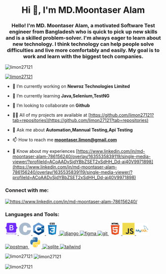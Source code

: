 
<h1 align="center">Hi 👋, I'm MD.Moontaser Alam</h1>
<h3 align="center">Hello! I'm MD. Moontaser Alam, a motivated Software Test engineer from Bangladesh who is quick to pick up new skills and is a skilled problem-solver. I'm always eager to learn about new technology.  I think  technology can help people solve difficulties and live more comfortably and easily. My goal is to work and learn with the biggest tech companies.</h3>

<p align="left"> <img src="https://komarev.com/ghpvc/?username=limon27121&label=Profile%20views&color=0e75b6&style=flat" alt="limon27121" /> </p>

<p align="left"> <a href="https://github.com/ryo-ma/github-profile-trophy"><img src="https://github-profile-trophy.vercel.app/?username=limon27121" alt="limon27121" /></a> </p>

- 🔭 I’m currently working on **Newroz Technologies Limited**

- 🌱 I’m currently learning **Java,Selenium,TestNG**

- 👯 I’m looking to collaborate on **Github**

- 👨‍💻 All of my projects are available at [https://github.com/limon27121?tab=repositories](https://github.com/limon27121?tab=repositories)

- 💬 Ask me about **Automation,Mannual Testing,Api Testing**

- 📫 How to reach me **moontaser.limon@gmail.com**

- 📄 Know about my experiences [https://www.linkedin.com/in/md-moontaser-alam-786156240/overlay/1635535839119/single-media-viewer/?profileId=ACoAADvSjdYBbZSET2xSdHH_Dd-ai40V9971898](https://www.linkedin.com/in/md-moontaser-alam-786156240/overlay/1635535839119/single-media-viewer/?profileId=ACoAADvSjdYBbZSET2xSdHH_Dd-ai40V9971898)

<h3 align="left">Connect with me:</h3>
<p align="left">
<a href="https://linkedin.com/in/https://www.linkedin.com/in/md-moontaser-alam-786156240/" target="blank"><img align="center" src="https://raw.githubusercontent.com/rahuldkjain/github-profile-readme-generator/master/src/images/icons/Social/linked-in-alt.svg" alt="https://www.linkedin.com/in/md-moontaser-alam-786156240/" height="30" width="40" /></a>
</p>

<h3 align="left">Languages and Tools:</h3>
<p align="left"> <a href="https://getbootstrap.com" target="_blank" rel="noreferrer"> <img src="https://raw.githubusercontent.com/devicons/devicon/master/icons/bootstrap/bootstrap-plain-wordmark.svg" alt="bootstrap" width="40" height="40"/> </a> <a href="https://www.cprogramming.com/" target="_blank" rel="noreferrer"> <img src="https://raw.githubusercontent.com/devicons/devicon/master/icons/c/c-original.svg" alt="c" width="40" height="40"/> </a> <a href="https://www.w3schools.com/cpp/" target="_blank" rel="noreferrer"> <img src="https://raw.githubusercontent.com/devicons/devicon/master/icons/cplusplus/cplusplus-original.svg" alt="cplusplus" width="40" height="40"/> </a> <a href="https://www.w3schools.com/css/" target="_blank" rel="noreferrer"> <img src="https://raw.githubusercontent.com/devicons/devicon/master/icons/css3/css3-original-wordmark.svg" alt="css3" width="40" height="40"/> </a> <a href="https://www.djangoproject.com/" target="_blank" rel="noreferrer"> <img src="https://cdn.worldvectorlogo.com/logos/django.svg" alt="django" width="40" height="40"/> </a> <a href="https://www.figma.com/" target="_blank" rel="noreferrer"> <img src="https://www.vectorlogo.zone/logos/figma/figma-icon.svg" alt="figma" width="40" height="40"/> </a> <a href="https://git-scm.com/" target="_blank" rel="noreferrer"> <img src="https://www.vectorlogo.zone/logos/git-scm/git-scm-icon.svg" alt="git" width="40" height="40"/> </a> <a href="https://www.w3.org/html/" target="_blank" rel="noreferrer"> <img src="https://raw.githubusercontent.com/devicons/devicon/master/icons/html5/html5-original-wordmark.svg" alt="html5" width="40" height="40"/> </a> <a href="https://developer.mozilla.org/en-US/docs/Web/JavaScript" target="_blank" rel="noreferrer"> <img src="https://raw.githubusercontent.com/devicons/devicon/master/icons/javascript/javascript-original.svg" alt="javascript" width="40" height="40"/> </a> <a href="https://www.mysql.com/" target="_blank" rel="noreferrer"> <img src="https://raw.githubusercontent.com/devicons/devicon/master/icons/mysql/mysql-original-wordmark.svg" alt="mysql" width="40" height="40"/> </a> <a href="https://postman.com" target="_blank" rel="noreferrer"> <img src="https://www.vectorlogo.zone/logos/getpostman/getpostman-icon.svg" alt="postman" width="40" height="40"/> </a> <a href="https://www.python.org" target="_blank" rel="noreferrer"> <img src="https://raw.githubusercontent.com/devicons/devicon/master/icons/python/python-original.svg" alt="python" width="40" height="40"/> </a>  <a href="https://www.sqlite.org/" target="_blank" rel="noreferrer"> <img src="https://www.vectorlogo.zone/logos/sqlite/sqlite-icon.svg" alt="sqlite" width="40" height="40"/> </a> <a href="https://tailwindcss.com/" target="_blank" rel="noreferrer"> <img src="https://www.vectorlogo.zone/logos/tailwindcss/tailwindcss-icon.svg" alt="tailwind" width="40" height="40"/> </a> </p>

<p><img align="left" src="https://github-readme-stats.vercel.app/api/top-langs?username=limon27121&show_icons=true&locale=en&layout=compact" alt="limon27121" /></p>

<p>&nbsp;<img align="center" src="https://github-readme-stats.vercel.app/api?username=limon27121&show_icons=true&locale=en" alt="limon27121" /></p>

<p><img align="center" src="https://github-readme-streak-stats.herokuapp.com/?user=limon27121&" alt="limon27121" /></p>
